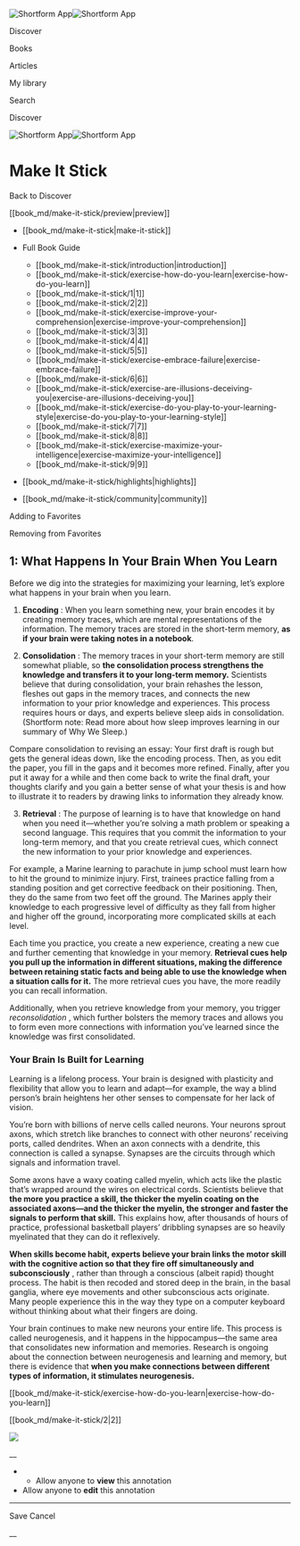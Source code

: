 ![Shortform App](/img/logo.36a2399e.svg)![Shortform App](/img/logo-dark.70c1b072.svg)

Discover

Books

Articles

My library

Search

Discover

![Shortform App](/img/logo.36a2399e.svg)![Shortform App](/img/logo-dark.70c1b072.svg)

# Make It Stick

Back to Discover

[[book_md/make-it-stick/preview|preview]]

  * [[book_md/make-it-stick|make-it-stick]]
  * Full Book Guide

    * [[book_md/make-it-stick/introduction|introduction]]
    * [[book_md/make-it-stick/exercise-how-do-you-learn|exercise-how-do-you-learn]]
    * [[book_md/make-it-stick/1|1]]
    * [[book_md/make-it-stick/2|2]]
    * [[book_md/make-it-stick/exercise-improve-your-comprehension|exercise-improve-your-comprehension]]
    * [[book_md/make-it-stick/3|3]]
    * [[book_md/make-it-stick/4|4]]
    * [[book_md/make-it-stick/5|5]]
    * [[book_md/make-it-stick/exercise-embrace-failure|exercise-embrace-failure]]
    * [[book_md/make-it-stick/6|6]]
    * [[book_md/make-it-stick/exercise-are-illusions-deceiving-you|exercise-are-illusions-deceiving-you]]
    * [[book_md/make-it-stick/exercise-do-you-play-to-your-learning-style|exercise-do-you-play-to-your-learning-style]]
    * [[book_md/make-it-stick/7|7]]
    * [[book_md/make-it-stick/8|8]]
    * [[book_md/make-it-stick/exercise-maximize-your-intelligence|exercise-maximize-your-intelligence]]
    * [[book_md/make-it-stick/9|9]]
  * [[book_md/make-it-stick/highlights|highlights]]
  * [[book_md/make-it-stick/community|community]]



Adding to Favorites 

Removing from Favorites 

## 1: What Happens In Your Brain When You Learn

Before we dig into the strategies for maximizing your learning, let’s explore what happens in your brain when you learn.

1) **Encoding** : When you learn something new, your brain encodes it by creating memory traces, which are mental representations of the information. The memory traces are stored in the short-term memory, **as if your brain were taking notes in a notebook**.

2) **Consolidation** : The memory traces in your short-term memory are still somewhat pliable, so **the consolidation process strengthens the knowledge and transfers it to your long-term memory.** Scientists believe that during consolidation, your brain rehashes the lesson, fleshes out gaps in the memory traces, and connects the new information to your prior knowledge and experiences. This process requires hours or days, and experts believe sleep aids in consolidation. (Shortform note: Read more about how sleep improves learning in our summary of Why We Sleep.)

Compare consolidation to revising an essay: Your first draft is rough but gets the general ideas down, like the encoding process. Then, as you edit the paper, you fill in the gaps and it becomes more refined. Finally, after you put it away for a while and then come back to write the final draft, your thoughts clarify and you gain a better sense of what your thesis is and how to illustrate it to readers by drawing links to information they already know.

3) **Retrieval** : The purpose of learning is to have that knowledge on hand when you need it—whether you’re solving a math problem or speaking a second language. This requires that you commit the information to your long-term memory, and that you create retrieval cues, which connect the new information to your prior knowledge and experiences.

For example, a Marine learning to parachute in jump school must learn how to hit the ground to minimize injury. First, trainees practice falling from a standing position and get corrective feedback on their positioning. Then, they do the same from two feet off the ground. The Marines apply their knowledge to each progressive level of difficulty as they fall from higher and higher off the ground, incorporating more complicated skills at each level.

Each time you practice, you create a new experience, creating a new cue and further cementing that knowledge in your memory. **Retrieval cues help you pull up the information in different situations, making the difference between retaining static facts and being able to use the knowledge when a situation calls for it.** The more retrieval cues you have, the more readily you can recall information.

Additionally, when you retrieve knowledge from your memory, you trigger _reconsolidation_ , which further bolsters the memory traces and allows you to form even more connections with information you’ve learned since the knowledge was first consolidated.

### Your Brain Is Built for Learning

Learning is a lifelong process. Your brain is designed with plasticity and flexibility that allow you to learn and adapt—for example, the way a blind person’s brain heightens her other senses to compensate for her lack of vision.

You’re born with billions of nerve cells called neurons. Your neurons sprout axons, which stretch like branches to connect with other neurons’ receiving ports, called dendrites. When an axon connects with a dendrite, this connection is called a synapse. Synapses are the circuits through which signals and information travel.

Some axons have a waxy coating called myelin, which acts like the plastic that’s wrapped around the wires on electrical cords. Scientists believe that **the more you practice a skill, the thicker the myelin coating on the associated axons—and the thicker the myelin, the stronger and faster the signals to perform that skill.** This explains how, after thousands of hours of practice, professional basketball players’ dribbling synapses are so heavily myelinated that they can do it reflexively.

**When skills become habit, experts believe your brain links the motor skill with the cognitive action so that they fire off simultaneously and subconsciously** , rather than through a conscious (albeit rapid) thought process. The habit is then recoded and stored deep in the brain, in the basal ganglia, where eye movements and other subconscious acts originate. Many people experience this in the way they type on a computer keyboard without thinking about what their fingers are doing.

Your brain continues to make new neurons your entire life. This process is called neurogenesis, and it happens in the hippocampus—the same area that consolidates new information and memories. Research is ongoing about the connection between neurogenesis and learning and memory, but there is evidence that **when you make connections between different types of information, it stimulates neurogenesis.**

[[book_md/make-it-stick/exercise-how-do-you-learn|exercise-how-do-you-learn]]

[[book_md/make-it-stick/2|2]]

![](https://bat.bing.com/action/0?ti=56018282&Ver=2&mid=bff6e11a-64f3-44a8-80e2-667c3fea041f&sid=f30c5e70639211ee87d33f0876d93783&vid=f30c9700639211eeb3a75d830392c94f&vids=0&msclkid=N&pi=0&lg=en-US&sw=800&sh=600&sc=24&nwd=1&tl=Shortform%20%7C%20Book&p=https%3A%2F%2Fwww.shortform.com%2Fapp%2Fbook%2Fmake-it-stick%2F1&r=&lt=418&evt=pageLoad&sv=1&rn=372050)

__

  *   * Allow anyone to **view** this annotation
  * Allow anyone to **edit** this annotation



* * *

Save Cancel

__



